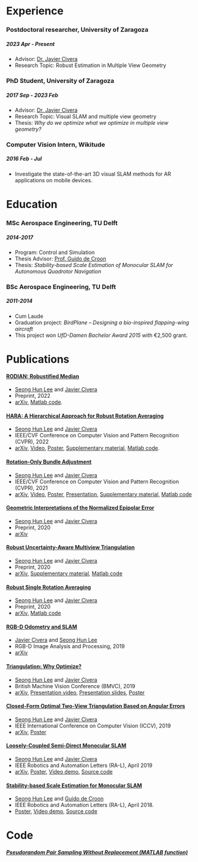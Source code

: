 


# Experience
### Postdoctoral researcher, University of Zaragoza
##### 2023 Apr - Present
*    Advisor: [Dr. Javier Civera](http://webdiis.unizar.es/~jcivera/)
*    Research Topic: Robust Estimation in Multiple View Geometry

### PhD Student, University of Zaragoza 
##### 2017 Sep - 2023 Feb
*    Advisor: [Dr. Javier Civera](http://webdiis.unizar.es/~jcivera/)
*    Research Topic: Visual SLAM and multiple view geometry
*    Thesis: _Why do we optimize what we optimize in multiple view geometry?_

### Computer Vision Intern, Wikitude
##### 2016 Feb - Jul
*    Investigate the state-of-the-art 3D visual SLAM methods for AR applications on mobile devices.

# Education

### MSc Aerospace Engineering, TU Delft
##### 2014-2017
*    Program: Control and Simulation
*    Thesis Advisor: [Prof. Guido de Croon](http://www.bene-guido.eu/wordpress/)
*    Thesis: _Stability-based Scale Estimation of Monocular SLAM for Autonomous Quadrotor Navigation_

### BSc Aerospace Engineering, TU Delft
##### 2011-2014
*    Cum Laude
*    Graduation project: _BirdPlane – Designing a bio-inspired flapping-wing aircraft_ 
*    This project won _UfD-Damen Bachelor Award 2015_ with €2,500 grant.

# Publications

#### [RODIAN: Robustified Median](https://arxiv.org/abs/2206.02570)
*    [Seong Hun Lee](https://seonghun-lee.github.io/) and [Javier Civera](http://webdiis.unizar.es/~jcivera/)
*    Preprint, 2022
*    [arXiv](https://arxiv.org/abs/2206.02570), [Matlab code](https://github.com/sunghoon031/RODIAN).


#### [HARA: A Hierarchical Approach for Robust Rotation Averaging](https://openaccess.thecvf.com/content/CVPR2022/html/Lee_HARA_A_Hierarchical_Approach_for_Robust_Rotation_Averaging_CVPR_2022_paper.html)
*    [Seong Hun Lee](https://seonghun-lee.github.io/) and [Javier Civera](http://webdiis.unizar.es/~jcivera/)
*    IEEE/CVF Conference on Computer Vision and Pattern Recognition (CVPR), 2022
*    [arXiv](https://arxiv.org/abs/2111.08831), [Video](https://www.youtube.com/watch?v=oAR-LMStRS4), [Poster](https://github.com/seonghun-lee/seonghun-lee.github.io/blob/master/pdf/cvpr22_poster_template.pdf), [Supplementary material](https://github.com/seonghun-lee/seonghun-lee.github.io/blob/master/pdf/SupplementaryMaterial_HARA_A_Hierarchical_Approach_for_Robust_Rotation_Averaging.pdf), [Matlab code](https://github.com/sunghoon031/HARA).

#### [Rotation-Only Bundle Adjustment](https://openaccess.thecvf.com/content/CVPR2021/html/Lee_Rotation-Only_Bundle_Adjustment_CVPR_2021_paper.html)
*    [Seong Hun Lee](https://seonghun-lee.github.io/) and [Javier Civera](http://webdiis.unizar.es/~jcivera/)
*    IEEE/CVF Conference on Computer Vision and Pattern Recognition (CVPR), 2021
*    [arXiv](https://arxiv.org/abs/2011.11724), [Video](https://www.youtube.com/watch?v=JXnEwXwVKus), [Poster](https://github.com/seonghun-lee/seonghun-lee.github.io/blob/master/pdf/cvpr2021_poster.pdf), [Presentation](https://github.com/seonghun-lee/seonghun-lee.github.io/blob/master/pdf/cvpr2021_presentation.pdf), [Supplementary material](pdf/SupplementaryMaterial_RotationOnlyBundleAdjustment.pdf), [Matlab code](https://github.com/sunghoon031/ROBA)

#### [Geometric Interpretations of the Normalized Epipolar Error](https://arxiv.org/abs/2008.01254)
*    [Seong Hun Lee](https://seonghun-lee.github.io/) and [Javier Civera](http://webdiis.unizar.es/~jcivera/)
*    Preprint, 2020
*    [arXiv](https://arxiv.org/abs/2008.01254)

#### [Robust Uncertainty-Aware Multiview Triangulation](https://arxiv.org/abs/2008.01258)
*    [Seong Hun Lee](https://seonghun-lee.github.io/) and [Javier Civera](http://webdiis.unizar.es/~jcivera/)
*    Preprint, 2020
*    [arXiv](https://arxiv.org/abs/2008.01258), [Supplementary material](pdf/SupplementaryMaterial_RobustUncertaintyAwareMultiviewTriangulation.pdf), [Matlab code](https://github.com/sunghoon031/RobustUncertaintyAwareMultiviewTriangulation)

#### [Robust Single Rotation Averaging](http://arxiv.org/abs/2004.00732)
*    [Seong Hun Lee](https://seonghun-lee.github.io/) and [Javier Civera](http://webdiis.unizar.es/~jcivera/)
*    Preprint, 2020
*    [arXiv](http://arxiv.org/abs/2004.00732), [Matlab code](https://github.com/sunghoon031/RobustSingleRotationAveraging)

#### [RGB-D Odometry and SLAM](https://link.springer.com/chapter/10.1007/978-3-030-28603-3_6)
*    [Javier Civera](http://webdiis.unizar.es/~jcivera/) and [Seong Hun Lee](https://seonghun-lee.github.io/)
*    RGB-D Image Analysis and Processing, 2019
*    [arXiv](https://arxiv.org/abs/2001.06875)


#### [Triangulation: Why Optimize?](https://bmvc2019.org/wp-content/uploads/papers/0331-paper.pdf)
*    [Seong Hun Lee](https://seonghun-lee.github.io/) and [Javier Civera](http://webdiis.unizar.es/~jcivera/)
*    British Machine Vision Conference (BMVC), 2019
*    [arXiv](https://arxiv.org/abs/1907.11917), [Presentation video](https://youtu.be/K-d4EDQCpHk?t=10),  [Presentation slides](pdf/TriangulationWhyOptimizePresentation.pdf), [Poster](pdf/bmvc2019_poster.pdf)

#### [Closed-Form Optimal Two-View Triangulation Based on Angular Errors](http://openaccess.thecvf.com/content_ICCV_2019/html/Lee_Closed-Form_Optimal_Two-View_Triangulation_Based_on_Angular_Errors_ICCV_2019_paper.html)
*    [Seong Hun Lee](https://seonghun-lee.github.io/) and [Javier Civera](http://webdiis.unizar.es/~jcivera/)
*    IEEE International Conference on Computer Vision (ICCV), 2019
*    [arXiv](https://arxiv.org/abs/1903.09115), [Poster](pdf/iccv2019_poster.pdf)

#### [Loosely-Coupled Semi-Direct Monocular SLAM](https://ieeexplore.ieee.org/document/8584894)
*    [Seong Hun Lee](https://seonghun-lee.github.io/) and [Javier Civera](http://webdiis.unizar.es/~jcivera/)
*    IEEE Robotics and Automation Letters (RA-L), April 2019
*    [arXiv](https://arxiv.org/abs/1807.10073), [Poster](pdf/icra2019_poster.pdf), [Video demo](https://youtu.be/j7WnU7ZpZ8c), [Source code](https://github.com/sunghoon031/LCSD_SLAM)

#### [Stability-based Scale Estimation for Monocular SLAM](https://ieeexplore.ieee.org/document/8246525/)
*    [Seong Hun Lee](https://seonghun-lee.github.io/) and [Guido de Croon](http://www.bene-guido.eu/wordpress/)
*    IEEE Robotics and Automation Letters (RA-L), April 2018. 
*    [Poster](pdf/icra2018_poster.pdf), [Video demo](https://www.youtube.com/playlist?list=PL_KSX9GOn2P8WK44QH_pIZuRbLFrMFiAP), [Source code](https://github.com/sunghoon031/stability_scale)


# Code
#####  [Pseudorandom Pair Sampling Without Replacement (MATLAB function)](https://nl.mathworks.com/matlabcentral/fileexchange/75407-pseudorandom-pair-sampling-without-replacement) 

<!--

---
layout: default
---

# "Text can be **bold**, _italic_, or ~~strikethrough~~.

[Link to another page](./another-page.html).

There should be whitespace between paragraphs.

There should be whitespace between paragraphs. We recommend including a README, or a file with information about your project.

# Header 1

This is a normal paragraph following a header. GitHub is a code hosting platform for version control and collaboration. It lets you and others work together on projects from anywhere.

## Header 2

> This is a blockquote following a header.
>
> When something is important enough, you do it even if the odds are not in your favor.

### Header 3

```js
// Javascript code with syntax highlighting.
var fun = function lang(l) {
  dateformat.i18n = require('./lang/' + l)
  return true;
}
```

```ruby
# Ruby code with syntax highlighting
GitHubPages::Dependencies.gems.each do |gem, version|
  s.add_dependency(gem, "= #{version}")
end
```

#### Header 4

*   This is an unordered list following a header.
*   This is an unordered list following a header.
*   This is an unordered list following a header.

##### Header 5

1.  This is an ordered list following a header.
2.  This is an ordered list following a header.
3.  This is an ordered list following a header.

###### Header 6

| head1        | head two          | three |
|:-------------|:------------------|:------|
| ok           | good swedish fish | nice  |
| out of stock | good and plenty   | nice  |
| ok           | good `oreos`      | hmm   |
| ok           | good `zoute` drop | yumm  |

### There's a horizontal rule below this.

* * *

### Here is an unordered list:

*   Item foo
*   Item bar
*   Item baz
*   Item zip

### And an ordered list:

1.  Item one
1.  Item two
1.  Item three
1.  Item four

### And a nested list:

- level 1 item
  - level 2 item
  - level 2 item
    - level 3 item
    - level 3 item
- level 1 item
  - level 2 item
  - level 2 item
  - level 2 item
- level 1 item
  - level 2 item
  - level 2 item
- level 1 item

### Small image

![Octocat](https://assets-cdn.github.com/images/icons/emoji/octocat.png)

### Large image

![Branching](https://guides.github.com/activities/hello-world/branching.png)


### Definition lists can be used with HTML syntax.

<dl>
<dt>Name</dt>
<dd>Godzilla</dd>
<dt>Born</dt>
<dd>1952</dd>
<dt>Birthplace</dt>
<dd>Japan</dd>
<dt>Color</dt>
<dd>Green</dd>
</dl>

```
Long, single-line code blocks should not wrap. They should horizontally scroll if they are too long. This line should be long enough to demonstrate this.
```

```
The final element.
```
-->
